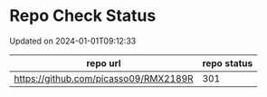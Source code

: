 # Repo Check Status

Updated on 2024-01-01T09:12:33

| repo url | repo status |
| -------- | -------- | 
|  https://github.com/picasso09/RMX2189R |  301 |
